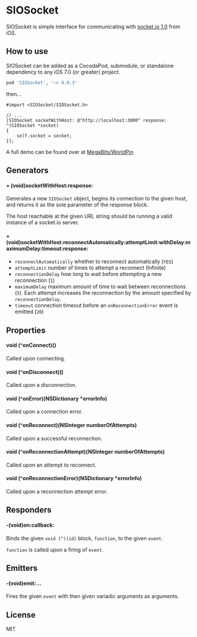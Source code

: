 
# SIOSocket

SIOSocket is simple interface for communicating with [socket.io 1.0](http://socket.io) from iOS.

## How to use

SIOSocket can be added as a CocodaPod, submodule, or standalone dependency to any iOS 7.0 (or greater) project.

```ruby
pod 'SIOSocket', '~> 0.0.3'
```

then...

```objc
#import <SIOSocket/SIOSocket.h>

// ...
[SIOSocket socketWithHost: @"http://localhost:3000" response: ^(SIOSocket *socket)
{
    self.socket = socket;
}];
```

A full demo can be found over at [MegaBits/WorldPin](https://github.com/MegaBits/WorldPin)

## Generators

#### + (void)socketWithHost:response:

Generates a new `SIOSocket` object, begins its connection to the given host, and returns it as the sole parameter of the response block.

The host reachable at the given URL string should be running a valid instance of a socket.io server.

#### + (void)socketWithHost:reconnectAutomatically:attemptLimit:withDelay:maximumDelay:timeout:response:

- `reconnectAutomatically` whether to reconnect automatically (`YES`)
- `attemptLimit` number of times to attempt a reconnect (Infinite)
- `reconnectionDelay` how long to wait before attempting a new
reconnection (`1`)
- `maximumDelay` maximum amount of time to wait between
reconnections (`5`). Each attempt increases the reconnection by
the amount specified by `reconnectionDelay`.
- `timeout` connection timeout before an `onReconnectionError` event is emitted (`20`)

## Properties

#### void (^onConnect)()

Called upon connecting.

#### void (^onDisconnect)()

Called upon a disconnection.

#### void (^onError)(NSDictionary *errorInfo)

Called upon a connection error.

#### void (^onReconnect)(NSInteger numberOfAttempts)

Called upon a successful reconnection.

#### void (^onReconnectionAttempt)(NSInteger numberOfAttempts)

Called upon an attempt to reconnect.

#### void (^onReconnectionError)(NSDictionary *errorInfo)

Called upon a reconnection attempt error.

## Responders

#### -(void)on:callback:

Binds the given `void (^)(id)` block, `function`, to the given `event`.

`function` is called upon a firing of `event`.

## Emitters

#### -(void)emit:...

Fires the given `event` with then given variadic arguments as arguments.

## License

MIT
